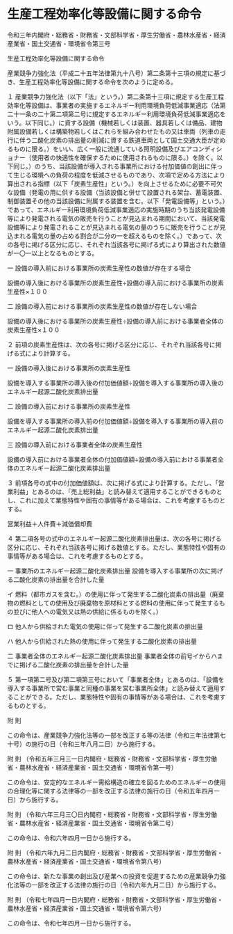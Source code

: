 # 生産工程効率化等設備に関する命令

令和三年内閣府・総務省・財務省・文部科学省・厚生労働省・農林水産省・経済産業省・国土交通省・環境省令第三号

生産工程効率化等設備に関する命令

産業競争力強化法（平成二十五年法律第九十八号）第二条第十三項の規定に基づき、生産工程効率化等設備に関する命令を次のように定める。

１ 産業競争力強化法（以下「法」という。）第二条第十三項に規定する生産工程効率化等設備は、事業者の実施するエネルギー利用環境負荷低減事業適応（法第二十一条の二十第二項第二号に規定するエネルギー利用環境負荷低減事業適応をいう。以下同じ。）に資する設備（機械若しくは装置、器具若しくは備品、建物附属設備若しくは構築物若しくはこれらを組み合わせたもの又は車両（列車の走行に伴う二酸化炭素の排出量の削減に資する鉄道車両として国土交通大臣が定めるものに限る。）をいい、広く一般に流通している照明設備及びエアコンディショナー（使用者の快適性を確保するために使用されるものに限る。）を除く。以下同じ。）のうち、当該設備が導入される事業所における付加価値の創出に伴って生じる環境への負荷の程度を低減させるものであり、次項で定める方法により算出される指標（以下「炭素生産性」という。）を向上させるために必要不可欠な設備（発電の用に供する設備（当該設備と併せて設置される架台、蓄電装置、制御装置その他の当該設備に附属する装置を含む。以下「発電設備等」という。）であって、エネルギー利用環境負荷低減事業適応の実施時期のうち当該発電設備等により発電される電気の販売を行うことが見込まれる期間において、当該発電設備等により発電されることが見込まれる電気の量のうちに販売を行うことが見込まれる電気の量の占める割合が二分の一を超えるものを除く。）であって、次の各号に掲げる区分に応じ、それぞれ当該各号に掲げる式により算出された数値が一〇一以上となるものとする。

一 設備の導入前における事業所の炭素生産性の数値が存在する場合

設備の導入後における事業所の炭素生産性÷設備の導入前における事業所の炭素生産性×１００

二 設備の導入前における事業所の炭素生産性の数値が存在しない場合

設備の導入後における事業所の炭素生産性÷設備の導入前における事業者全体の炭素生産性×１００

２ 前項の炭素生産性は、次の各号に掲げる区分に応じ、それぞれ当該各号に掲げる式により計算する。

一 設備の導入後における事業所の炭素生産性

設備を導入する事業所の導入後の付加価値額÷設備を導入する事業所の導入後のエネルギー起源二酸化炭素排出量

二 設備の導入前における事業所の炭素生産性

設備を導入する事業所の導入前の付加価値額÷設備を導入する事業所の導入前のエネルギー起源二酸化炭素排出量

三 設備の導入前における事業者全体の炭素生産性

設備の導入前における事業者全体の付加価値額÷設備の導入前における事業者全体のエネルギー起源二酸化炭素排出量

３ 前項各号の式中の付加価値額は、次に掲げる式により計算する。ただし、「営業利益」とあるのは、「売上総利益」と読み替えて適用することができるものとし、これに加えて業態特性や固有の事情等がある場合は、これを考慮するものとする。

営業利益＋人件費＋減価償却費

４ 第二項各号の式中のエネルギー起源二酸化炭素排出量は、次の各号に掲げる区分に応じ、それぞれ当該各号に掲げる数値とする。ただし、業態特性や固有の事情等がある場合は、これを考慮するものとする。

一 事業所のエネルギー起源二酸化炭素排出量 設備を導入する事業所の次に掲げる二酸化炭素の排出量を合計した量

イ 燃料（都市ガスを含む。）の使用に伴って発生する二酸化炭素の排出量（廃棄物の燃料としての使用及び廃棄物を原材料とする燃料の使用に伴って発生するもの並びに他人への電気又は熱の供給に係るものを除く。）

ロ 他人から供給された電気の使用に伴って発生する二酸化炭素の排出量

ハ 他人から供給された熱の使用に伴って発生する二酸化炭素の排出量

二 事業者全体のエネルギー起源二酸化炭素排出量 事業者全体の前号イからハまでに掲げる二酸化炭素の排出量を合計した量

５ 第一項第二号及び第二項第三号において「事業者全体」とあるのは、「設備を導入する事業所で営む事業と同種の事業を営む事業所全体」と読み替えて適用することができる。ただし、業態特性や固有の事情等がある場合は、これを考慮するものとする。

附 則

この命令は、産業競争力強化法等の一部を改正する等の法律（令和三年法律第七十号）の施行の日（令和三年八月二日）から施行する。

附 則 （令和五年三月三一日内閣府・総務省・財務省・文部科学省・厚生労働省・農林水産省・経済産業省・国土交通省・環境省令第一号）

この命令は、安定的なエネルギー需給構造の確立を図るためのエネルギーの使用の合理化等に関する法律等の一部を改正する法律の施行の日（令和五年四月一日）から施行する。

附 則 （令和六年三月三〇日内閣府・総務省・財務省・文部科学省・厚生労働省・農林水産省・経済産業省・国土交通省・環境省令第二号）

この命令は、令和六年四月一日から施行する。

附 則 （令和六年九月二日内閣府・総務省・財務省・文部科学省・厚生労働省・農林水産省・経済産業省・国土交通省・環境省令第八号）

この命令は、新たな事業の創出及び産業への投資を促進するための産業競争力強化法等の一部を改正する法律の施行の日（令和六年九月二日）から施行する。

附 則 （令和七年四月一日内閣府・総務省・財務省・文部科学省・厚生労働省・農林水産省・経済産業省・国土交通省・環境省令第六号）

この命令は、令和七年四月一日から施行する。
